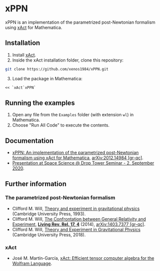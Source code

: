 # xPPN

xPPN is an implementation of the parametrized post-Newtonian formalism using [xAct] for Mathematica.

## Installation

1. Install [xAct].
2. Inside the xAct installation folder, clone this repository:
```bash
git clone https://github.com/xenos1984/xPPN.git
```
3. Load the package in Mathematica:
```mathematica
<< `xAct`xPPN`
```

## Running the examples

1. Open any file from the `Examples` folder (with extension `wl`) in Mathematica.
2. Choose "Run All Code" to execute the contents.

## Documentation

* [xPPN: An implementation of the parametrized post-Newtonian formalism using xAct for Mathematica](http://old.inspirehep.net/record/1838867), [arXiv:2012.14984 [gr-qc]](http://arxiv.org/abs/arXiv:2012.14984).
* [Presentation at Space Science @ Drop Tower Seminar - 2. September 2020](http://kodu.ut.ee/~manuel/talks/ppn/2020_09_02_bremen.pdf).

## Further information

### The parametrized post-Newtonian formalism

* Clifford M. Will, [Theory and experiment in gravitational physics](http://old.inspirehep.net/record/357130) (Cambridge University Press, 1993).
* Clifford M. Will, [The Confrontation between General Relativity and Experiment](http://old.inspirehep.net/record/1287712), [**Living Rev. Rel. 17, 4**](http://doi.org/10.12942/lrr-2014-4) (2014), [arXiv:1403.7377 [gr-qc]](http://arxiv.org/abs/arXiv:1403.7377).
* Clifford M. Will, [Theory and Experiment in Gravitational Physics](http://old.inspirehep.net/record/1700339) (Cambridge University Press, 2018).

### xAct

* José M. Martín-García, [xAct: Efficient tensor computer algebra for the Wolfram Language][xAct].

[xAct]: http://www.xact.es
